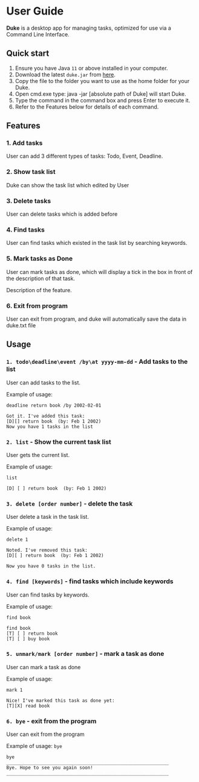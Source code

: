# User Guide
**Duke** is a desktop app for managing tasks, optimized for use via a Command Line Interface.
## Quick start
1. Ensure you have Java `11` or above installed in your computer.
2. Download the latest `duke.jar` from [here]().
3. Copy the file to the folder you want to use as the home folder for your Duke.
4. Open cmd.exe type: java -jar [absolute path of Duke] will start Duke.
5. Type the command in the command box and press Enter to execute it.
6. Refer to the Features below for details of each command.
## Features

### 1. Add tasks

User can add 3 different types of tasks: Todo, Event, Deadline.

### 2. Show task list

Duke can show the task list which edited by User

### 3. Delete tasks

User can delete tasks which is added before

### 4. Find tasks

User can find tasks which existed in the task list by searching keywords.

### 5. Mark tasks as Done

User can mark tasks as done, which will display a tick in the box in front of the description of that task.

Description of the feature.

### 6. Exit from program

User can exit from program, and duke will automatically save the data in duke.txt file

## Usage

### `1. todo\deadline\event /by\at yyyy-mm-dd` - Add tasks to the list

User can add tasks to the list.

Example of usage:

`deadline return book /by 2002-02-01`

```
Got it. I've added this task:
[D][] return book  (by: Feb 1 2002)
Now you have 1 tasks in the list

```
### `2. list` - Show the current task list

User gets the current list.

Example of usage:

`list`

```
[D] [ ] return book  (by: Feb 1 2002)

```

### `3. delete [order number]` - delete the task

User delete a task in the task list.

Example of usage:

`delete 1`

```
Noted. I've removed this task:
[D][ ] return book  (by: Feb 1 2002)

Now you have 0 tasks in the list.

```
### `4. find [keywords]` - find tasks which include keywords

User can find tasks by keywords.

Example of usage:

`find book`

```
find book
[T] [ ] return book
[T] [ ] buy book

```
### `5. unmark/mark [order number]` - mark a task as done

User can mark a task as done

Example of usage:

`mark 1`

```
Nice! I've marked this task as done yet:
[T][X] read book
```

### `6. bye` - exit from the program
User can exit from the program

Example of usage:
`bye`

```
bye
____________________________________________________________
Bye. Hope to see you again soon!
____________________________________________________________

```